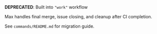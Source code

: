 **DEPRECATED**: Built into `"work"` workflow

Max handles final merge, issue closing, and cleanup after CI completion.

See `commands/README.md` for migration guide. 
